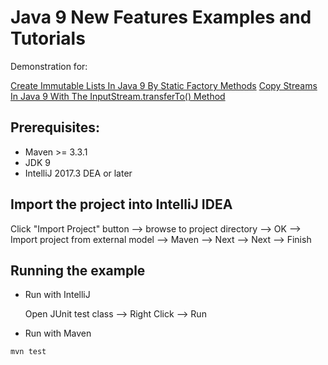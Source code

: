 # Java 9 New Features Examples and Tutorials

Demonstration for:

[Create Immutable Lists In Java 9 By Static Factory Methods](https://howtoprogram.xyz/2017/09/24/java-9-create-immutable-lists-static-factory-method/)
[Copy Streams In Java 9 With The InputStream.transferTo() Method](https://howtoprogram.xyz/2017/10/01/java-9-inputstream-transferto-copy-streams/)


## Prerequisites:
* Maven >= 3.3.1
* JDK 9
* IntelliJ 2017.3 DEA or later 

## Import the project into IntelliJ IDEA
Click "Import Project" button --> browse to project directory --> OK --> Import project from external model --> Maven --> Next --> Next --> Finish

## Running the example
* Run with IntelliJ
  
  Open JUnit test class --> Right Click --> Run
  
* Run with Maven

`mvn test`






